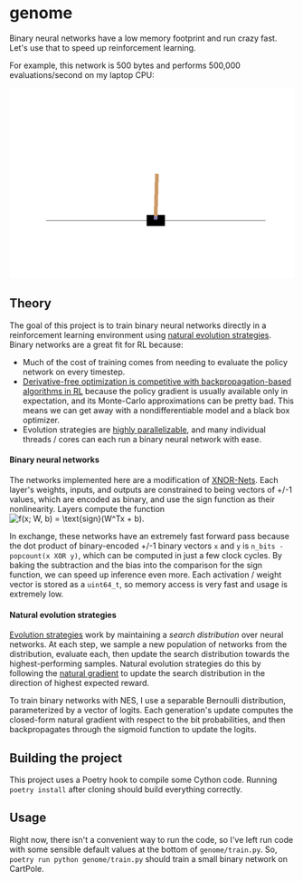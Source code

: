 # genome
Binary neural networks have a low memory footprint and run crazy fast.
Let's use that to speed up reinforcement learning.

For example, this network is 500 bytes and performs 500,000 evaluations/second on my laptop CPU:

![Binary Cartpole](resources/cartpole.gif)

## Theory
The goal of this project is to train binary neural networks directly in a reinforcement learning environment using
[natural evolution strategies](http://www.jmlr.org/papers/volume15/wierstra14a/wierstra14a.pdf).
Binary networks are a great fit for RL because:
 - Much of the cost of training comes from needing to evaluate the policy network on every timestep.
 - [Derivative-free optimization is competitive with backpropagation-based algorithms in RL](https://openai.com/blog/evolution-strategies/)
   because the policy gradient is usually available only in expectation, and its Monte-Carlo approximations can be pretty bad.
   This means we can get away with a nondifferentiable model and a black box optimizer.
 - Evolution strategies are [highly parallelizable](https://arxiv.org/abs/1703.03864), 
   and many individual threads / cores can each run a binary neural network with ease.

#### Binary neural networks
The networks implemented here are a modification of [XNOR-Nets](https://arxiv.org/abs/1603.05279).
Each layer's weights, inputs, and outputs are constrained to being vectors of +/-1 values, which
are encoded as binary, and use the sign function as their nonlinearity. Layers compute the function
![f(x; W, b) = \text{sign}(W^Tx + b)](https://render.githubusercontent.com/render/math?math=f(x%3B%20W%2C%20b)%20%3D%20%5Ctext%7Bsign%7D(W%5ETx%20%2B%20b)).

In exchange, these networks have an extremely fast forward pass because the dot product of binary-encoded +/-1 
binary vectors `x` and `y` is `n_bits - popcount(x XOR y)`, which can be computed in just a few clock cycles.
By baking the subtraction and the bias into the comparison for the sign function, we can speed up inference even more.
Each activation / weight vector is stored as a `uint64_t`, so memory access is very fast and usage is extremely low. 

#### Natural evolution strategies

[Evolution strategies](https://blog.otoro.net/2017/10/29/visual-evolution-strategies/)
work by maintaining a *search distribution* over neural networks. 
At each step, we sample a new population of networks from the distribution, evaluate each, then
update the search distribution towards the highest-performing samples.
Natural evolution strategies do this by following the 
[natural gradient](https://wiseodd.github.io/techblog/2018/03/14/natural-gradient/) to update
the search distribution in the direction of highest expected reward.

To train binary networks with NES, I use a separable Bernoulli distribution, parameterized by
a vector of logits. Each generation's update computes the closed-form natural gradient with respect to the
bit probabilities, and then backpropagates through the sigmoid function to update the logits.

## Building the project

This project uses a Poetry hook to compile some Cython code. 
Running `poetry install` after cloning should build everything correctly.

## Usage

Right now, there isn't a convenient way to run the code, so I've left run code with some sensible default
values at the bottom of `genome/train.py`. So, `poetry run python genome/train.py` should train a small
binary network on CartPole.
